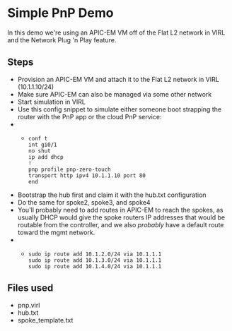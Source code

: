 # Simple PnP Demo
In this demo we're using an APIC-EM VM off of the Flat L2 network in VIRL and the Network Plug 'n Play feature.
## Steps
- Provision an APIC-EM VM and attach it to the Flat L2 network in VIRL (10.1.1.10/24)
- Make sure APIC-EM can also be managed via some other network
- Start simulation in VIRL
- Use this config snippet to simulate either someone boot strapping the router with the PnP app or the cloud PnP service:
- - ```
	conf t
	int gi0/1
	no shut
	ip add dhcp
	!
	pnp profile pnp-zero-touch 
	transport http ipv4 10.1.1.10 port 80
	end
- Bootstrap the hub first and claim it with the hub.txt configuration
- Do the same for spoke2, spoke3, and spoke4
- You'll probably need to add routes in APIC-EM to reach the spokes, as usually DHCP would give the spoke routers IP addresses that would be routable from the controller, and we also *probably* have a default route toward the mgmt network.
- - ```
	sudo ip route add 10.1.2.0/24 via 10.1.1.1
	sudo ip route add 10.1.3.0/24 via 10.1.1.1
	sudo ip route add 10.1.4.0/24 via 10.1.1.1
## Files used
- pnp.virl
- hub.txt
- spoke_template.txt
